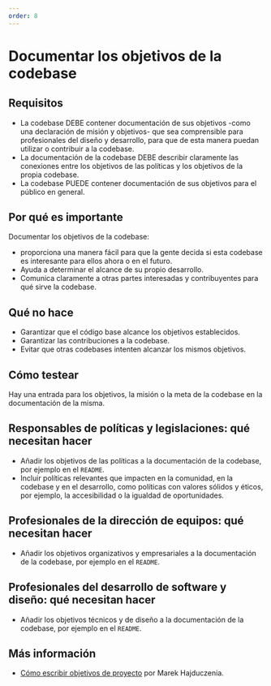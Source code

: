 ```yaml
---
order: 8
---
```


# Documentar los objetivos de la codebase

## Requisitos

* La codebase DEBE contener documentación de sus objetivos -como una declaración de misión y objetivos- que sea comprensible para profesionales del diseño y desarrollo, para que de esta manera puedan utilizar o contribuir a la codebase.
* La documentación de la codebase DEBE describir claramente las conexiones entre los objetivos de las políticas y los objetivos de la propia codebase.
* La codebase PUEDE contener documentación de sus objetivos para el público en general.

## Por qué es importante

Documentar los objetivos de la codebase:

* proporciona una manera fácil para que la gente decida si esta codebase es interesante para ellos ahora o en el futuro.
* Ayuda a determinar el alcance de su propio desarrollo.
* Comunica claramente a otras partes interesadas y contribuyentes para qué sirve la codebase.

## Qué no hace

* Garantizar que el código base alcance los objetivos establecidos.
* Garantizar las contribuciones a la codebase.
* Evitar que otras codebases intenten alcanzar los mismos objetivos.

## Cómo testear

Hay una entrada para los objetivos, la misión o la meta de la codebase en la documentación de la misma.

## Responsables de políticas y legislaciones: qué necesitan hacer

* Añadir los objetivos de las políticas a la documentación de la codebase, por ejemplo en el `README`.
* Incluir políticas relevantes que impacten en la comunidad, en la codebase y en el desarrollo, como políticas con valores sólidos y éticos, por ejemplo, la accesibilidad o la igualdad de oportunidades.

## Profesionales de la dirección de equipos: qué necesitan hacer

* Añadir los objetivos organizativos y empresariales a la documentación de la codebase, por ejemplo en el `README`.

## Profesionales del desarrollo de software y diseño: qué necesitan hacer

* Añadir los objetivos técnicos y de diseño a la documentación de la codebase, por ejemplo en el `README`.

## Más información

* [Cómo escribir objetivos de proyecto](http://grouper.ieee.org/groups/802/3/RTPGE/public/may12/hajduczenia_01_0512.pdf) por Marek Hajduczenia.
